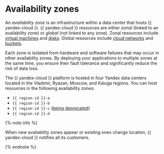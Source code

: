 # Availability zones

An _availability zone_ is an infrastructure within a data center that hosts {{ yandex-cloud }}. {{ yandex-cloud }} resources are either _zonal_ (linked to an availability zone) or _global_ (not linked to any zone). Zonal resources include [virtual machines](../../compute/concepts/vm.md) and [disks](../../compute/concepts/disk.md). Global resources include [cloud networks](../../vpc/concepts/network.md) and [buckets](../../storage/concepts/bucket.md).

Each zone is isolated from hardware and software failures that may occur in other availability zones. By deploying your applications to multiple zones at the same time, you ensure their fault tolerance and significantly reduce the risk of data loss.


The {{ yandex-cloud }} platform is hosted in four Yandex data centers located in the Vladimir, Ryazan, Moscow, and Kaluga regions. You can host resources in the following availability zones:

* `{{ region-id }}-a`
* `{{ region-id }}-b`
* `{{ region-id }}-c` ([being deprecated](ru-central1-c-deprecation.md))
* `{{ region-id }}-d`



{% note info %}

When new availability zones appear or existing ones change location, {{ yandex-cloud }} notifies all its customers.

{% endnote %}